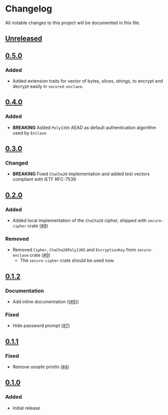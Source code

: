 # Changelog

All notable changes to this project will be documented in this file.

## [Unreleased]

## [0.5.0]

### Added
- Added extension traits for vector of bytes, slices, strings, to encrypt and decrypt easily in `secured-enclave`.

## [0.4.0]

### Added
- **BREAKING** Added `Poly1305` AEAD as default authentication algorithm used by `Enclave`

## [0.3.0]

### Changed
- **BREAKING** Fixed `ChaCha20` implementation and added test vectors compliant with IETF RFC-7539

## [0.2.0]

### Added

- Added local implementation of the `ChaCha20` cipher, shipped with `secure-cipher` crate ([#9](https://github.com/mikesposito/secured/pull/9))

### Removed

- Removed `Cipher`, `ChaCha20Poly1305` and `EncryptionKey` from `secure-enclave` crate ([#9](https://github.com/mikesposito/secured/pull/9))
  - The `secure-cipher` crate should be used now.

## [0.1.2]

### Documentation

- Add inline documentation (([#6](https://github.com/mikesposito/secured/pull/6)))

### Fixed

- Hide password prompt ([#7](https://github.com/mikesposito/secured/pull/7))

## [0.1.1]

### Fixed

- Remove unsafe println ([#4](https://github.com/mikesposito/secured/pull/4))

## [0.1.0]

### Added

- Initial release

[Unreleased]: https://github.com/mikesposito/secured/compare/secured@0.5.0...HEAD
[0.5.0]: https://github.com/mikesposito/secured/compare/secured@0.4.0...secured@0.5.0
[0.4.0]: https://github.com/mikesposito/secured/compare/secured@0.3.0...secured@0.4.0
[0.3.0]: https://github.com/mikesposito/secured/compare/secured@0.2.0...secured@0.3.0
[0.2.0]: https://github.com/mikesposito/secured/compare/secured@0.1.2...secured@0.2.0
[0.1.2]: https://github.com/mikesposito/secured/compare/secured@0.1.1...secured@0.1.2
[0.1.1]: https://github.com/mikesposito/secured/compare/secured@0.1.0...secured@0.1.1
[0.1.0]: https://github.com/mikesposito/secured/releases/tag/secured@0.1.0
